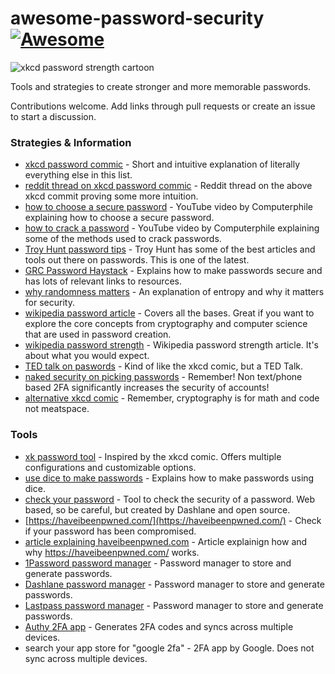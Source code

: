 # awesome-password-security[![Awesome](https://awesome.re/badge.svg)](https://awesome.re)
![xkcd password strength cartoon](https://imgs.xkcd.com/comics/password_strength.png)

Tools and strategies to create stronger and more memorable passwords.

Contributions welcome. Add links through pull requests or create an issue to start a discussion.

### Strategies & Information
* [xkcd password commic](https://www.xkcd.com/936/) - Short and intuitive explanation of literally everything else in this list.
* [reddit thread on xkcd password commic](https://www.reddit.com/r/askscience/comments/wmzrz/is_xkcd_right_about_password_strength/) - Reddit thread on the above xkcd commit proving some more intuition. 
* [how to choose a secure password](https://www.youtube.com/watch?v=3NjQ9b3pgIg) - YouTube video by Computerphile explaining how to choose a secure password.
* [how to crack a password](https://www.youtube.com/watch?v=7U-RbOKanYs) - YouTube video by Computerphile explaining some of the methods used to crack passwords.
* [Troy Hunt password tips](https://www.troyhunt.com/passwords-evolved-authentication-guidance-for-the-modern-era/) - Troy Hunt has some of the best articles and tools out there on passwords. This is one of the latest. 
* [GRC Password Haystack](https://www.grc.com/haystack.htm) - Explains how to make passwords secure and has lots of relevant links to resources.
* [why randomness matters](https://blog.cloudflare.com/why-randomness-matters/) - An explanation of entropy and why it matters for security.
* [wikipedia password article](https://en.wikipedia.org/wiki/Password) - Covers all the bases. Great if you want to explore the core concepts from cryptography and computer science that are used in password creation.  
* [wikipedia password strength](https://en.wikipedia.org/wiki/Password_strength) - Wikipedia password strength article. It's about what you would expect.
* [TED talk on paswords](https://www.ted.com/talks/lorrie_faith_cranor_what_s_wrong_with_your_pa_w0rd) - Kind of like the xkcd comic, but a TED Talk.
* [naked security on picking passwords](https://nakedsecurity.sophos.com/2014/10/01/how-to-pick-a-proper-password/) - Remember! Non text/phone based 2FA significantly increases the security of accounts!  
* [alternative xkcd comic](https://xkcd.com/538/) - Remember, cryptography is for math and code not meatspace. 
### Tools
* [xk password tool](https://xkpasswd.net/s/) - Inspired by the xkcd comic. Offers multiple configurations and customizable options.
* [use dice to make passwords](https://sec.eff.org/blog/how-to-roll-a-strong-password-with-20-sided-dice-and-fandom-inspired-wordlists) - Explains how to make passwords using dice.
* [check your password](https://howsecureismypassword.net/) - Tool to check the security of a password. Web based, so be careful, but created by Dashlane and open source.
* [https://haveibeenpwned.com/](https://haveibeenpwned.com/) - Check if your password has been compromised.
* [article explaining haveibeenpwned.com](https://www.troyhunt.com/ive-just-launched-pwned-passwords-version-2/) - Article explainign how and why https://haveibeenpwned.com/ works. 
* [1Password password manager](https://1password.com/) - Password manager to store and generate passwords.
* [Dashlane password manager](https://www.dashlane.com) - Password manager to store and generate passwords. 
* [Lastpass password manager](https://www.lastpass.com/) - Password manager to store and generate passwords.
* [Authy 2FA app](https://authy.com/) - Generates 2FA codes and syncs across multiple devices.
* search your app store for "google 2fa" - 2FA app by Google. Does not sync across multiple devices.
